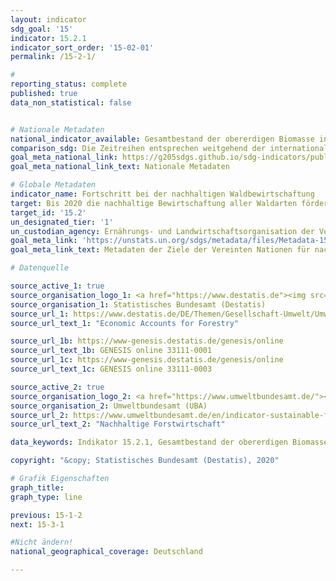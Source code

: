 ```yaml
---
layout: indicator
sdg_goal: '15'
indicator: 15.2.1
indicator_sort_order: '15-02-01'
permalink: /15-2-1/

#
reporting_status: complete
published: true
data_non_statistical: false


# Nationale Metadaten
national_indicator_available: Gesamtbestand der obererdigen Biomasse in Wäldern <br> Waldfläche in Schutzgebieten <br> Jährliche Veränderung der Waldfläche <br> Waldflächen mit einem unabhängig geprüften Wald-Management-System
comparison_sdg: Die Zeitreihen entsprechen weitgehend der internationalen Metadatenbeschreibung. Nur der Subindikator "Proportion of forest area under a long term forest management plan" ist nicht darstellbar.
goal_meta_national_link: https://g205sdgs.github.io/sdg-indicators/public/MetaDe/15.2.1.pdf
goal_meta_national_link_text: Nationale Metadaten

# Globale Metadaten
indicator_name: Fortschritt bei der nachhaltigen Waldbewirtschaftung
target: Bis 2020 die nachhaltige Bewirtschaftung aller Waldarten fördern, die Entwaldung beenden, geschädigte Wälder wiederherstellen und die Aufforstung und Wiederaufforstung weltweit beträchtlich erhöhen
target_id: '15.2'
un_designated_tier: '1'
un_custodian_agency: Ernährungs- und Landwirtschaftsorganisation der Vereinten Nationen (FAO)
goal_meta_link: 'https://unstats.un.org/sdgs/metadata/files/Metadata-15-02-01.pdf'
goal_meta_link_text: Metadaten der Ziele der Vereinten Nationen für nachhaltige Entwicklung

# Datenquelle

source_active_1: true
source_organisation_logo_1: <a href="https://www.destatis.de"><img src="https://g205sdgs.github.io/sdg-indicators/public/logos/destatis.png" alt="Logo Destatis" /></a>
source_organisation_1: Statistisches Bundesamt (Destatis)
source_url_1: https://www.destatis.de/DE/Themen/Gesellschaft-Umwelt/Umwelt/Publikationen/Querschnitt-Sonstiges/waldgesamtrechnung-tabellenband-5852102167004.html
source_url_text_1: "Economic Accounts for Forestry"

source_url_1b: https://www-genesis.destatis.de/genesis/online
source_url_text_1b: GENESIS online 33111-0001
source_url_1c: https://www-genesis.destatis.de/genesis/online
source_url_text_1c: GENESIS online 33111-0003

source_active_2: true
source_organisation_logo_2: <a href="https://www.umweltbundesamt.de/"><img src="https://g205sdgs.github.io/sdg-indicators/public/logos/uba.png" alt="Logo UBA" /></a>
source_organisation_2: Umweltbundesamt (UBA)
source_url_2: https://www.umweltbundesamt.de/en/indicator-sustainable-forestry
source_url_text_2: "Nachhaltige Forstwirtschaft"

data_keywords: Indikator 15.2.1, Gesamtbestand der obererdigen Biomasse in Wäldern, Waldfläche in Schutzgebieten, Jährliche Veränderung der Waldfläche, Waldflächen mit einem unabhängig geprüften Wald-Management-System, Ernährungs- und Landwirtschaftsorganisation der Vereinten Nationen (FAO)

copyright: "&copy; Statistisches Bundesamt (Destatis), 2020"

# Grafik Eigenschaften
graph_title:
graph_type: line

previous: 15-1-2
next: 15-3-1

#Nicht ändern!
national_geographical_coverage: Deutschland

---
```

